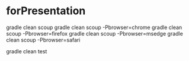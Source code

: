 # forPresentation

gradle clean scoup
gradle clean scoup -Pbrowser=chrome
gradle clean scoup -Pbrowser=firefox
gradle clean scoup -Pbrowser=msedge
gradle clean scoup -Pbrowser=safari

gradle clean test